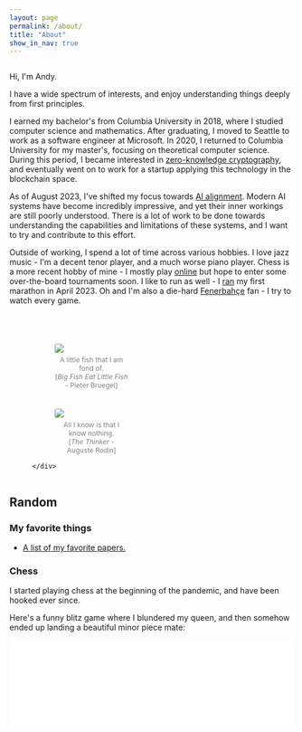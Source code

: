 ```yaml
---
layout: page
permalink: /about/
title: "About"
show_in_nav: true
---
```

<div>
  <div style="display: flex; flex-wrap: wrap;">
    <div style="flex: 1; min-width: 60%;">
      <p>
        Hi, I'm Andy.
      </p>
      <p>
        I have a wide spectrum of interests, and enjoy understanding things deeply from first principles.
      </p>
      <p>
        I earned my bachelor's from Columbia University in 2018, where I studied computer science and mathematics.
        After graduating, I moved to Seattle to work as a software engineer at Microsoft.
        In 2020, I returned to Columbia University for my master's, focusing on theoretical computer science.
        During this period, I became interested in <a href="https://en.wikipedia.org/wiki/Zero-knowledge_proof">zero-knowledge cryptography</a>, and eventually went on to work for a startup applying this technology in the blockchain space.</p>
      <p>
        As of August 2023, I've shifted my focus towards <a href="https://en.wikipedia.org/wiki/AI_alignment">AI alignment</a>.
        Modern AI systems have become incredibly impressive, and yet their inner workings are still poorly understood.
        There is a lot of work to be done towards understanding the capabilities and limitations of these systems, and I want to try and contribute to this effort.
      </p>
      <p>
        Outside of working, I spend a lot of time across various hobbies.
        I love jazz music - I'm a decent tenor player, and a much worse piano player.
        Chess is a more recent hobby of mine - I mostly play <a href="https://www.chess.com/member/andyrdt">online</a> but hope to enter some over-the-board tournaments soon.
        I like to run as well - I <a href="https://results.svetiming.com/Big-Sur/events/2023/Big-Sur-International-Marathon/3156/entrant/share">ran</a> my first marathon in April 2023.
        Oh and I'm also a die-hard <a href="https://en.wikipedia.org/wiki/Fenerbah%C3%A7e_S.K._(football)">Fenerbahçe</a> fan - I try to watch every game.
      </p>
    </div>
    <div style="max-width: 210px; margin-left: 40px; margin-top: 40px; flex-basis: content">
      <figure>
        <img  src="../../../images/about/littlefish.jpg" style="border-radius: 3px;">
        <figcaption style="font-size: 12px; color: grey; text-align: center; padding-top: 5px;">A little fish that I am fond of.<br>[<i>Big Fish Eat Little Fish</i> - Pieter Bruegel]</figcaption>
      </figure>
      <figure style="padding-top: 20px;">
        <img  src="../../../images/about/thinker.jpeg" style="border-radius: 3px;"/>
        <figcaption style="font-size: 12px; color: grey; text-align: center; padding-top: 5px;">All I know is that I know nothing.<br>[<i>The Thinker</i> - Auguste Rodin]</figcaption>
      </figure>

    </div>
  </div>
</div>

## Random

### My favorite things

- [A list of my favorite papers.](/favorite_papers/)

### Chess

I started playing chess at the beginning of the pandemic, and have been hooked ever since.

Here's a funny blitz game where I blundered my queen, and then somehow ended up landing a beautiful minor piece mate:
<div class="iframe-container">
<iframe id="9323071" allowtransparency="true" frameborder="0" style="width:100%;border:none;" src="//www.chess.com/emboard?id=9323071"></iframe><script>window.addEventListener("message",e=>{e['data']&&"9323071"===e['data']['id']&&document.getElementById(`${e['data']['id']}`)&&(document.getElementById(`${e['data']['id']}`).style.height=`${e['data']['frameHeight']+30}px`)});</script>
</div>

<!-- This is the base Jekyll theme. You can find out more info about customizing your Jekyll theme, as well as basic Jekyll usage documentation at [jekyllrb.com](https://jekyllrb.com/)

You can find the source code for Minima at GitHub:
[jekyll][jekyll-organization] /
[minima](https://github.com/jekyll/minima)

You can find the source code for Jekyll at GitHub:
[jekyll][jekyll-organization] /
[jekyll](https://github.com/jekyll/jekyll)


[jekyll-organization]: https://github.com/jekyll -->

